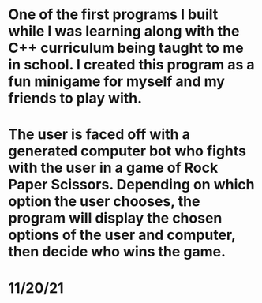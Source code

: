 # One of the first programs I built while I was learning along with the C++ curriculum being taught to me in school. I created this program as a fun minigame for myself and my friends to play with.

# The user is faced off with a generated computer bot who fights with the user in a game of Rock Paper Scissors. Depending on which option the user chooses, the program will display the chosen options of the user and computer, then decide who wins the game.

# 11/20/21

